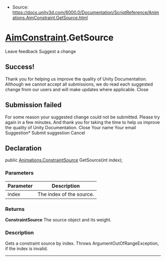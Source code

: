 * Source: https://docs.unity3d.com/6000.0/Documentation/ScriptReference/Animations.AimConstraint.GetSource.html

#  [AimConstraint](https://docs.unity3d.com/6000.0/Documentation/ScriptReference/Animations.AimConstraint.html).GetSource
Leave feedback
Suggest a change
## Success!
Thank you for helping us improve the quality of Unity Documentation. Although we cannot accept all submissions, we do read each suggested change from our users and will make updates where applicable.
Close
## Submission failed
For some reason your suggested change could not be submitted. Please <a>try again</a> in a few minutes. And thank you for taking the time to help us improve the quality of Unity Documentation.
Close
Your name Your email Suggestion* Submit suggestion
Cancel
## Declaration
public [Animations.ConstraintSource](https://docs.unity3d.com/6000.0/Documentation/ScriptReference/Animations.ConstraintSource.html) GetSource(int index); 
### Parameters
Parameter | Description  
---|---  
index | The index of the source.  
### Returns
**ConstraintSource** The source object and its weight. 
### Description
Gets a constraint source by index.
Throws ArgumentOutOfRangeException, if the index is invalid.
* * *
